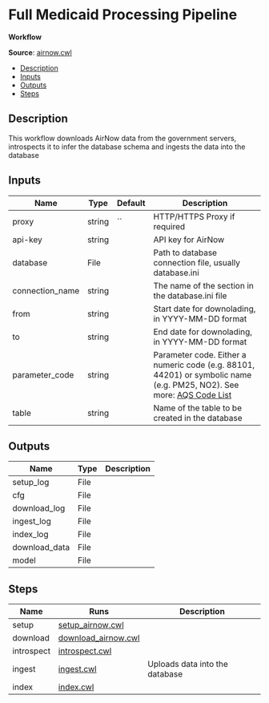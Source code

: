 # Full Medicaid Processing Pipeline
**Workflow**

**Source**: [airnow.cwl](../../src/cwl/airnow.cwl)

<!--TOC-->

- [Description](#description)
- [Inputs](#inputs)
- [Outputs](#outputs)
- [Steps](#steps)

<!--TOC-->

## Description
This workflow downloads AirNow data from the government
servers, introspects it to infer the database schema
and ingests the data into the database


## Inputs

| Name | Type | Default | Description |
|------|------|---------|-------------|
|proxy|string|``|HTTP/HTTPS Proxy if required|
|api-key|string| |API key for AirNow|
|database|File| |Path to database connection file, usually database.ini|
|connection_name|string| |The name of the section in the database.ini file|
|from|string| |Start date for downolading, in YYYY-MM-DD format|
|to|string| |End date for downolading, in YYYY-MM-DD format|
|parameter_code|string| |Parameter code. Either a numeric code (e.g. 88101, 44201) or symbolic name (e.g. PM25, NO2). See more: [AQS Code List](https://www.epa.gov/aqs/aqs-code-list) |
|table|string| |Name of the table to be created in the database|

## Outputs

| Name | Type | Description |
|------|------|-------------|
|setup_log|File| |
|cfg|File| |
|download_log|File| |
|ingest_log|File| |
|index_log|File| |
|download_data|File| |
|model|File| |

## Steps

| Name | Runs | Description |
|------|------|-------------|
|setup|[setup_airnow.cwl](setup_airnow.md)| |
|download|[download_airnow.cwl](download_airnow.md)| |
|introspect|[introspect.cwl](introspect.md)| |
|ingest|[ingest.cwl](ingest.md)|Uploads data into the database|
|index|[index.cwl](index.md)| |
